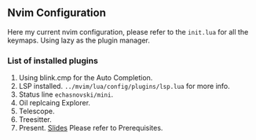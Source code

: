 ## Nvim Configuration
Here my current nvim configuration, please refer to the `init.lua` for all the keymaps.
Using lazy as the plugin manager.

### List of installed plugins
1. Using blink.cmp for the Auto Completion.
2. LSP installed. `../mvim/lua/config/plugins/lsp.lua` for more info.
3. Status line `echasnovski/mini`.
4. Oil replcaing Explorer.
5. Telescope.
6. Treesitter.
7. Present. [Slides](https://github.com/aspeddro/slides.nvim) Please refer to Prerequisites.
